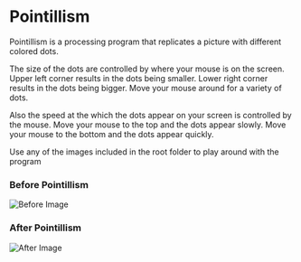 # Pointillism

Pointillism is a processing program that replicates a picture with different colored dots.

The size of the dots are controlled by where your mouse is on the screen. Upper left corner results in the dots being smaller. Lower right corner results in the dots being bigger. Move your mouse around for a variety of dots.

Also the speed at the which the dots appear on your screen is controlled by the mouse. Move your mouse to the top and the dots appear slowly. Move your mouse to the bottom and the dots appear quickly.

Use any of the images included in the root folder to play around with the program

### Before Pointillism

![Before Image](http://i.imgur.com/cMm66LD.png "Before Image")

### After Pointillism

![After Image](http://i.imgur.com/3V8eCZp.png "After Image")
